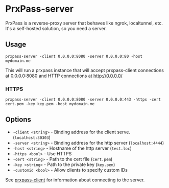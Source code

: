 PrxPass-server
===

PrxPass is a reverse-proxy server that behaves like ngrok, localtunnel, etc.
It's a self-hosted solution, so you need a server.

## Usage

```
prxpass-server -client 0.0.0.0:8080 -server 0.0.0.0:80 -host mydomain.me
```

This will run a prxpass instance that will accept prxpass-client connections 
at 0.0.0.0:8080 and HTTP connections at http://0.0.0.0/

### HTTPS

```
prxpass-server -client 0.0.0.0:8080 -server 0.0.0.0:443 -https -cert cert.pem -key key.pem -host mydomain.me
```

## Options

* `-client <string>` - Binding address for the client serve. (`localhost:30303`)
* `-server <string>` - Binding address for the http server (`localhost:4444`)
* `-host <string>` - Hostname of the http server (`test.loc`)
* `-https <bool>` - Use HTTPS
* `-cert <string>` - Path to the cert file (`cert.pem`)
* `-key <string>` - Path to the private key (`key.pem`)
* `-customid <bool>` - Allow clients to specify custom IDs

See [prxpass-client](//github.com/Defman21/prxpass-client) for information about connecting to the server.

